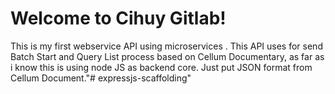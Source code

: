 Welcome to Cihuy Gitlab!
===================


This is my first webservice API using microservices . This API uses for send Batch Start and Query List process based on Cellum Documentary, 
as far as i know this is using node JS as backend core. Just put JSON format from Cellum Document."# expressjs-scaffolding" 
